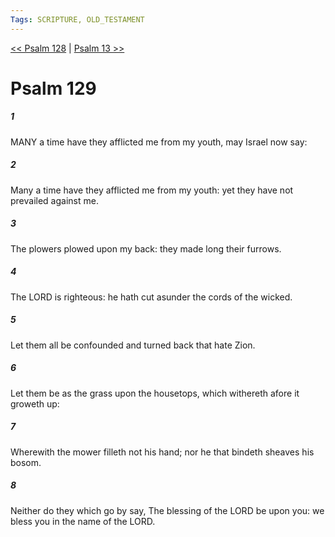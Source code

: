 ```yaml
---
Tags: SCRIPTURE, OLD_TESTAMENT
---
```


[<< Psalm 128](OLD_TESTAMENT/19_Psalms/Psalm_128.md) | [Psalm 13 >>](OLD_TESTAMENT/19_Psalms/Psalm_13.md)

# Psalm 129

##### 1

MANY a time have they afflicted me from my youth, may Israel now say:

##### 2

Many a time have they afflicted me from my youth: yet they have not prevailed against me.

##### 3

The plowers plowed upon my back: they made long their furrows.

##### 4

The LORD is righteous: he hath cut asunder the cords of the wicked.

##### 5

Let them all be confounded and turned back that hate Zion.

##### 6

Let them be as the grass upon the housetops, which withereth afore it groweth up:

##### 7

Wherewith the mower filleth not his hand; nor he that bindeth sheaves his bosom.

##### 8

Neither do they which go by say, The blessing of the LORD be upon you: we bless you in the name of the LORD.

